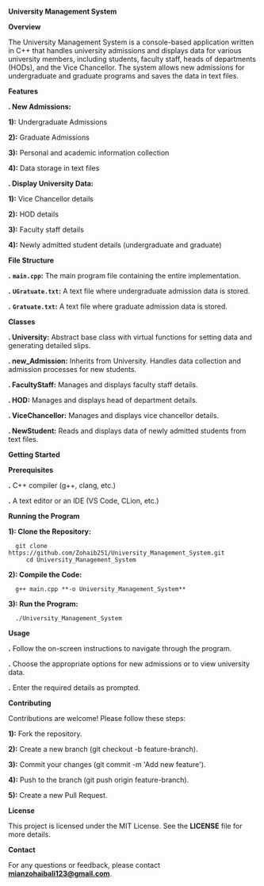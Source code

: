 ******University Management System******

****Overview****

  The University Management System is a console-based application written in C++ that handles university admissions and 
  displays data for various university members, including students, faculty staff, heads of departments (HODs), and the 
  Vice 
  Chancellor. The system allows new admissions for undergraduate and graduate programs and saves the data in text files.

****Features****

 ****.** New Admissions:**
 
  **1):** Undergraduate Admissions
      
  **2):** Graduate Admissions
      
  **3):** Personal and academic information collection
      
  **4):** Data storage in text files
  
 **. Display University Data:**
 
   **1):** Vice Chancellor details
      
   **2):** HOD details
      
   **3):** Faculty staff details
      
   **4):** Newly admitted student details (undergraduate and graduate)

****File Structure****

   **.** **`main.cpp`:** The main program file containing the entire implementation.
      
   **.** **`UGratuate.txt`:** A text file where undergraduate admission data is stored.
      
   **.** **`Gratuate.txt`:** A text file where graduate admission data is stored.


****Classes****

   **. University:** Abstract base class with virtual functions for setting data and generating detailed slips.
      
   **. new_Admission:** Inherits from University. Handles data collection and admission processes for new students.
      
   **. FacultyStaff:** Manages and displays faculty staff details.
      
   **. HOD:** Manages and displays head of department details.
  
   **. ViceChancellor:** Manages and displays vice chancellor details.
      
  **. NewStudent:** Reads and displays data of newly admitted students from text files.


****Getting Started****

  **Prerequisites**

   **.** C++ compiler (g++, clang, etc.)
      
   **.** A text editor or an IDE (VS Code, CLion, etc.)
  
****Running the Program****

   **1): Clone the Repository:**  
  
      git clone https://github.com/Zohaib251/University_Management_System.git
         cd University_Management_System
         
  **2): Compile the Code:**
    
      g++ main.cpp **-o University_Management_System**
    
  **3): Run the Program:**
      
      ./University_Management_System

          
****Usage****

 **.** Follow the on-screen instructions to navigate through the program.
    
 **.** Choose the appropriate options for new admissions or to view university data.
    
 **.** Enter the required details as prompted.


****Contributing****

 Contributions are welcome! Please follow these steps:

   **1):** Fork the repository.
      
   **2):** Create a new branch (git checkout -b feature-branch).
      
   **3):** Commit your changes (git commit -m 'Add new feature').
      
   **4):** Push to the branch (git push origin feature-branch).
      
   **5):** Create a new Pull Request.


****License****

   This project is licensed under the MIT License. See the **LICENSE** file for more details.

****Contact****

   For any questions or feedback, please contact **mianzohaibali123@gmail.com**.
